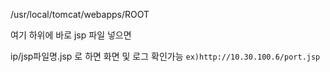 /usr/local/tomcat/webapps/ROOT

여기 하위에 바로 jsp 파일 넣으면

ip/jsp파일명.jsp 로 하면 화면 및 로그 확인가능
`ex)http://10.30.100.6/port.jsp`



